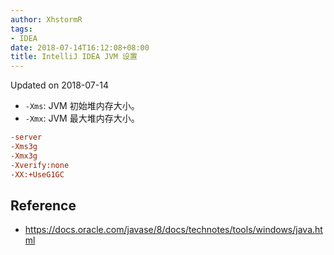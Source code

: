 ```yaml
---
author: XhstormR
tags:
- IDEA
date: 2018-07-14T16:12:08+08:00
title: IntelliJ IDEA JVM 设置
---
```


<!--more-->

Updated on 2018-07-14

>

* `-Xms`: JVM 初始堆内存大小。
* `-Xmx`: JVM 最大堆内存大小。

```ini
-server
-Xms3g
-Xmx3g
-Xverify:none
-XX:+UseG1GC
```

## Reference
* https://docs.oracle.com/javase/8/docs/technotes/tools/windows/java.html
